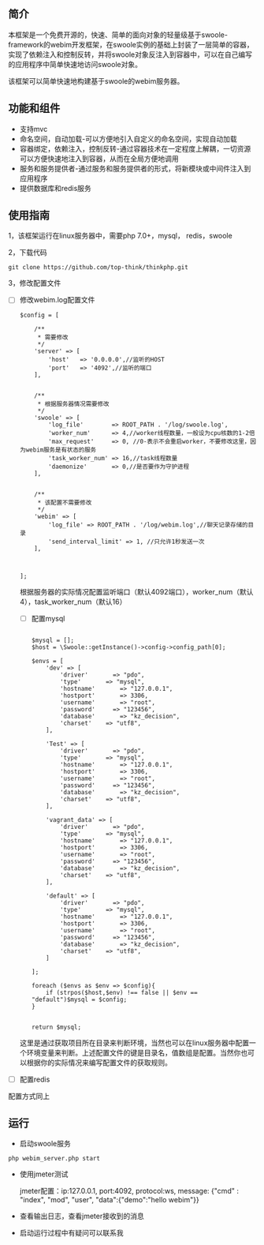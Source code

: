 ## 简介

本框架是一个免费开源的，快速、简单的面向对象的轻量级基于swoole-framework的webim开发框架，在swoole实例的基础上封装了一层简单的容器，实现了依赖注入和控制反转，并将swoole对象反注入到容器中，可以在自己编写的应用程序中简单快速地访问swoole对象。

该框架可以简单快速地构建基于swoole的webim服务器。



## 功能和组件

- 支持mvc
- 命名空间，自动加载-可以方便地引入自定义的命名空间，实现自动加载
- 容器绑定，依赖注入，控制反转-通过容器技术在一定程度上解耦，一切资源可以方便快速地注入到容器，从而在全局方便地调用
- 服务和服务提供者-通过服务和服务提供者的形式，将新模块或中间件注入到应用程序
- 提供数据库和redis服务



## 使用指南

1，该框架运行在linux服务器中，需要php 7.0+，mysql， redis，swoole

2，下载代码

```
git clone https://github.com/top-think/thinkphp.git
```

3，修改配置文件

- [ ] 修改webim.log配置文件

  ```
  $config = [
  
      /**
       * 需要修改
       */
      'server' => [
          'host'   => '0.0.0.0',//监听的HOST
          'port'   => '4092',//监听的端口
      ],
  
  
      /**
       * 根据服务器情况需要修改
       */
      'swoole' => [
          'log_file'        => ROOT_PATH . '/log/swoole.log',
          'worker_num'      => 4,//worker线程数量，一般设为cpu核数的1-2倍
          'max_request'     => 0, //0-表示不会重启worker，不要修改这里，因为webim服务是有状态的服务
          'task_worker_num' => 16,//task线程数量
          'daemonize'       => 0,//是否要作为守护进程
      ],
  
  
      /**
       * 该配置不需要修改
       */
      'webim' => [
          'log_file' => ROOT_PATH . '/log/webim.log',//聊天记录存储的目录
          'send_interval_limit' => 1, //只允许1秒发送一次
      ],
  
  
  
  ];
  ```

  

  根据服务器的实际情况配置监听端口（默认4092端口），worker_num（默认4），task_worker_num（默认16）

  

  - [ ] 配置mysql

    ```
    
    $mysql = [];
    $host = \Swoole::getInstance()->config->config_path[0];
    
    $envs = [
        'dev' => [
            'driver'       => "pdo",
            'type'       => "mysql",
            'hostname'       => "127.0.0.1",
            'hostport'       => 3306,
            'username'       => "root",
            'password'     => "123456",
            'database'       => "kz_decision",
            'charset'    => "utf8",
        ],
    
        'Test' => [
            'driver'       => "pdo",
            'type'       => "mysql",
            'hostname'       => "127.0.0.1",
            'hostport'       => 3306,
            'username'       => "root",
            'password'     => "123456",
            'database'       => "kz_decision",
            'charset'    => "utf8",
        ],
    
        'vagrant_data' => [
            'driver'       => "pdo",
            'type'       => "mysql",
            'hostname'       => "127.0.0.1",
            'hostport'       => 3306,
            'username'       => "root",
            'password'     => "123456",
            'database'       => "kz_decision",
            'charset'    => "utf8",
        ],
    
        'default' => [
            'driver'       => "pdo",
            'type'       => "mysql",
            'hostname'       => "127.0.0.1",
            'hostport'       => 3306,
            'username'       => "root",
            'password'     => "123456",
            'database'       => "kz_decision",
            'charset'    => "utf8",
        ]
    
    ];
    
    foreach ($envs as $env => $config){
        if (strpos($host,$env) !== false || $env == "default")$mysql = $config;
    }
    
    
    return $mysql;
    ```

    

  这里是通过获取项目所在目录来判断环境，当然也可以在linux服务器中配置一个环境变量来判断。上述配置文件的键是目录名，值数组是配置。当然你也可以根据你的实际情况来编写配置文件的获取规则。

- [ ] 配置redis

配置方式同上





## 运行

- 启动swoole服务

```
php webim_server.php start
```

- 使用jmeter测试

  jmeter配置：ip:127.0.0.1, port:4092, protocol:ws, message: {"cmd" : "index", "mod", "user", "data":{"demo":"hello webim"}}

- 查看输出日志，查看jmeter接收到的消息

- 启动运行过程中有疑问可以联系我


